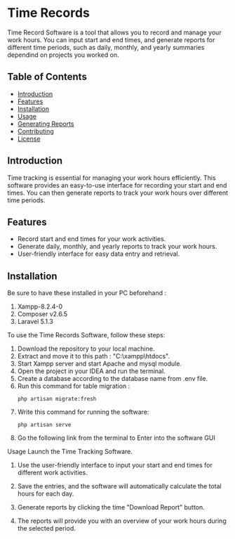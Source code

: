 # Time Records

Time Record Software is a tool that allows you to record and manage your work hours. You can input start and end times, and generate reports for different time periods, such as daily, monthly, and yearly summaries dependind on projects you worked on.

## Table of Contents

- [Introduction](#introduction)
- [Features](#features)
- [Installation](#installation)
- [Usage](#usage)
- [Generating Reports](#generating-reports)
- [Contributing](#contributing)
- [License](#license)

## Introduction

Time tracking is essential for managing your work hours efficiently. This software provides an easy-to-use interface for recording your start and end times. You can then generate reports to track your work hours over different time periods.

## Features

- Record start and end times for your work activities.
- Generate daily, monthly, and yearly reports to track your work hours.
- User-friendly interface for easy data entry and retrieval.

## Installation
Be sure to have these installed in your PC beforehand : 
1. Xampp-8.2.4-0
2. Composer v2.6.5
3. Laravel 5.1.3

To use the Time Records Software, follow these steps:

1. Download the repository to your local machine.
2. Extract and move it to this path : "C:\xampp\htdocs".
3. Start Xampp server and start Apache and mysql module.
4. Open the project in your IDEA and run the terminal.
5. Create a database according to the database name from .env file.
6. Run this command for table migration :
    ```shell
    php artisan migrate:fresh
7. Write this command for running the software:
    ```shell
    php artisan serve
8. Go the following link from the terminal to Enter into the software GUI

Usage
Launch the Time Tracking Software.

1. Use the user-friendly interface to input your start and end times for different work activities.

2. Save the entries, and the software will automatically calculate the total hours for each day.

3. Generate reports by clicking the time "Download Report" button.

4. The reports will provide you with an overview of your work hours during the selected period.


